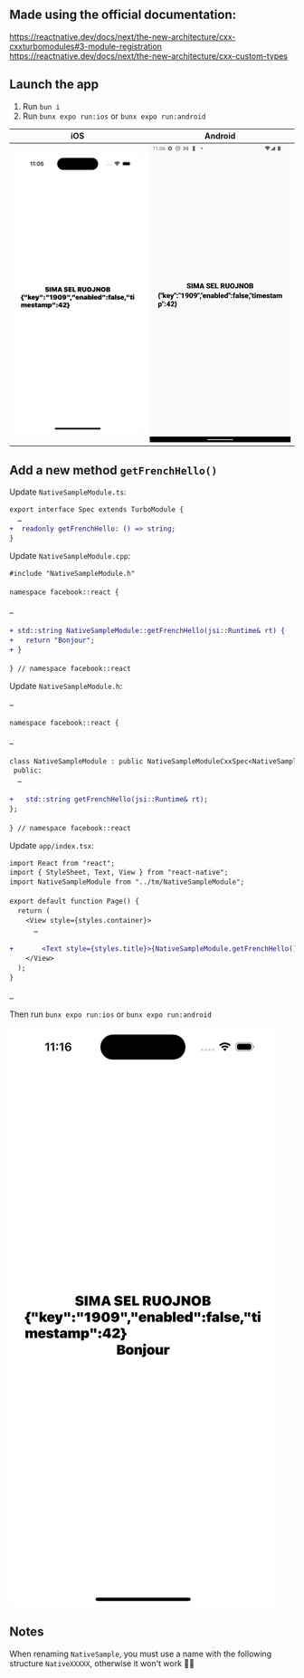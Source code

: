 ## Made using the official documentation:

https://reactnative.dev/docs/next/the-new-architecture/cxx-cxxturbomodules#3-module-registration
https://reactnative.dev/docs/next/the-new-architecture/cxx-custom-types

## Launch the app

1. Run `bun i`
2. Run `bunx expo run:ios` or `bunx expo run:android`

<!-- A table with 2 columns 2 rows -->

| iOS                        | Android                        |
| -------------------------- | ------------------------------ |
| ![](./repo_images/ios.png) | ![](./repo_images/android.png) |

## Add a new method `getFrenchHello()`

Update `NativeSampleModule.ts`:

```diff
export interface Spec extends TurboModule {
  …
+  readonly getFrenchHello: () => string;
}
```

Update `NativeSampleModule.cpp`:

```diff
#include "NativeSampleModule.h"

namespace facebook::react {

…

+ std::string NativeSampleModule::getFrenchHello(jsi::Runtime& rt) {
+   return "Bonjour";
+ }

} // namespace facebook::react
```

Update `NativeSampleModule.h`:

```diff
…

namespace facebook::react {

…

class NativeSampleModule : public NativeSampleModuleCxxSpec<NativeSampleModule> {
 public:
  …

+   std::string getFrenchHello(jsi::Runtime& rt);
};

} // namespace facebook::react
```

Update `app/index.tsx`:

```diff
import React from "react";
import { StyleSheet, Text, View } from "react-native";
import NativeSampleModule from "../tm/NativeSampleModule";

export default function Page() {
  return (
    <View style={styles.container}>
      …

+       <Text style={styles.title}>{NativeSampleModule.getFrenchHello()}</Text>
    </View>
  );
}

…

```

Then run `bunx expo run:ios` or `bunx expo run:android`

![](./repo_images/bonjour.png)


## Notes

When renaming `NativeSample`, you must use a name with the following structure `NativeXXXXX`, otherwise it won't work 🤷‍♂️
